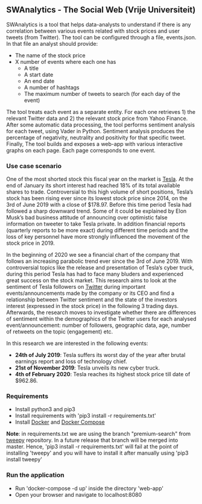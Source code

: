 ## SWAnalytics - The Social Web (Vrije Universiteit)
SWAnalytics is a tool that helps data-analysts to understand if there is any correlation between various events related with stock prices and user tweets (from Twitter). The tool can be configured through a file, events.json. In that file an analyst should provide:
- The name of the stock price
- X number of events where each one has
  - A title
  - A start date
  - An end date
  - A number of hashtags 
  - The maximum number of tweets to search (for each day of the event)

The tool treats each event as a separate entity. For each one retrieves 1) the relevant Twitter data and 2) the relevant stock price from Yahoo Finance. After some automatic data processing, the tool performs sentiment analysis for each tweet, using Vader in Python. Sentiment analysis produces the percentage of negativity, neutrality and positivity for that specific tweet. Finally, The tool builds and exposes a web-app with various interactive graphs on each page. Each page corresponds to one event. 
 
### Use case scenario
One of the most shorted stock this fiscal year on the market is [Tesla](https://www.tesla.com). At the end of January its short interest had reached 18% of its total available shares to trade. Controversial to 
this high volume of short positions, Tesla’s stock has been rising ever since its lowest stock price since 2014, on the 3rd of June 2019 with a close of $178.97. 
Before this time period Tesla had followed a sharp downward trend. Some of it could be explained by Elon Musk’s bad business attitude of announcing over optimistic 
false information on tweeter to take Tesla private. In addition financial reports (quarterly reports to be more exact) during different time 
periods and the loss of key personnel have more strongly influenced the movement of the stock price in 2019.

In the beginning of 2020 we see a financial chart of the company that follows an increasing parabolic trend ever since the 3rd of June 2019. With controversial topics like 
the release and presentation of Tesla’s cyber truck, during this period Tesla has had to face many bluders and experienced great success on the stock market. 
This research aims to look at the sentiment of Tesla followers on [Twitter](https://twitter.com) during important events/announcements made by the company or its CEO and find a relationship between 
Twitter sentiment and the state of the investors interest (expressed in the stock price) in the following 3 trading days. Afterwards, the research moves to investigate whether 
there are differences of sentiment within the demographics of the Twitter users for each analysed event/announcement: number of followers, geographic data, age, number of retweets 
on the topic (engagement) etc.

In this research we are interested in the following events:
- <strong>24th of July 2019</strong>: Tesla suffers its worst day of the year after brutal earnings report and loss of technology chief.
- <strong>21st of November 2019</strong>: Tesla unveils its new cyber truck.
- <strong>4th of February 2020</strong>: Tesla reaches its highest stock price till date of $962.86.

### Requirements
- Install python3 and pip3
- Install requirements with 'pip3 install -r requirements.txt'
- Install [Docker](https://docs.docker.com/install/) and [Docker Compose](https://docs.docker.com/compose/install/)

<strong>Note</strong>: in requirements.txt we are using the branch "premium-search" from [tweepy](https://github.com/tweepy/tweepy) repository. In a future release that branch 
will be merged into master. Hence, 'pip3 install -r requirements.txt' will fail at the point of installing 'tweepy' and you will have to install it after manually using 'pip3 install tweepy'

### Run the application
- Run 'docker-compose -d up' inside the directory 'web-app'
- Open your browser and navigate to localhost:8080
